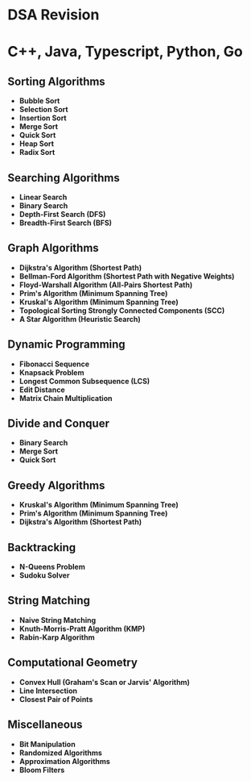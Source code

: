 # DSA Revision 

# C++, Java, Typescript, Python, Go

## Sorting Algorithms
- **Bubble Sort**
- **Selection Sort**
- **Insertion Sort**
- **Merge Sort**
- **Quick Sort**
- **Heap Sort**
- **Radix Sort**

## Searching Algorithms
- **Linear Search**
- **Binary Search**
- **Depth-First Search (DFS)**
- **Breadth-First Search (BFS)**

## Graph Algorithms
- **Dijkstra's Algorithm (Shortest Path)**
- **Bellman-Ford Algorithm (Shortest Path with Negative Weights)**
- **Floyd-Warshall Algorithm (All-Pairs Shortest Path)**
- **Prim's Algorithm (Minimum Spanning Tree)**
- **Kruskal's Algorithm (Minimum Spanning Tree)**
- **Topological Sorting Strongly Connected Components (SCC)**
- **A Star Algorithm (Heuristic Search)**

## Dynamic Programming
- **Fibonacci Sequence**
- **Knapsack Problem**
- **Longest Common Subsequence (LCS)**
- **Edit Distance**
- **Matrix Chain Multiplication**

## Divide and Conquer
- **Binary Search**
- **Merge Sort**
- **Quick Sort**

## Greedy Algorithms
- **Kruskal's Algorithm (Minimum Spanning Tree)**
- **Prim's Algorithm (Minimum Spanning Tree)**
- **Dijkstra's Algorithm (Shortest Path)**

## Backtracking
- **N-Queens Problem**
- **Sudoku Solver**

## String Matching
- **Naive String Matching**
- **Knuth-Morris-Pratt Algorithm (KMP)**
- **Rabin-Karp Algorithm**

## Computational Geometry
- **Convex Hull (Graham's Scan or Jarvis' Algorithm)**
- **Line Intersection**
- **Closest Pair of Points**

## Miscellaneous
- **Bit Manipulation**
- **Randomized Algorithms**
- **Approximation Algorithms**
- **Bloom Filters**
